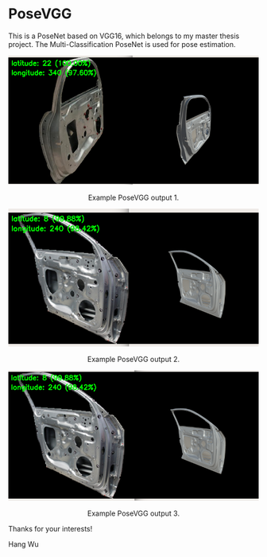 # PoseVGG

This is a PoseNet based on VGG16, which belongs to my master thesis project.
The Multi-Classification PoseNet is used for pose estimation.

<div align="center">
  <img src="images/compare.png" width="700px" />
  <p>Example PoseVGG output 1.</p>
</div>


<div align="center">
  <img src="images/compare2.png" width="700px" />
  <p>Example PoseVGG output 2.</p>
</div>



<div align="center">
  <img src="images/compare3.png" width="700px" />
  <p>Example PoseVGG output 3.</p>
</div>




Thanks for your interests!

Hang Wu
